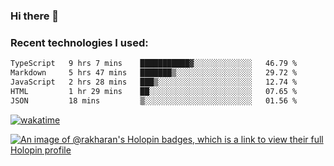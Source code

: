### Hi there 👋

### Recent technologies I used:
<!--START_SECTION:waka-->

```txt
TypeScript   9 hrs 7 mins    ███████████▓░░░░░░░░░░░░░   46.79 %
Markdown     5 hrs 47 mins   ███████▒░░░░░░░░░░░░░░░░░   29.72 %
JavaScript   2 hrs 28 mins   ███▒░░░░░░░░░░░░░░░░░░░░░   12.74 %
HTML         1 hr 29 mins    ██░░░░░░░░░░░░░░░░░░░░░░░   07.65 %
JSON         18 mins         ▒░░░░░░░░░░░░░░░░░░░░░░░░   01.56 %
```

<!--END_SECTION:waka-->
[![wakatime](https://wakatime.com/badge/user/fe50d444-0cee-4d14-a0b3-b9e8509eb4d0.svg)](https://wakatime.com/@fe50d444-0cee-4d14-a0b3-b9e8509eb4d0)

[![An image of @rakharan's Holopin badges, which is a link to view their full Holopin profile](https://holopin.me/rakharan)](https://holopin.io/@rakharan)
